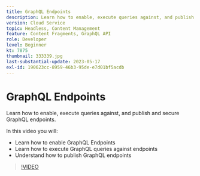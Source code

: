 ```yaml
---
title: GraphQL Endpoints
description: Learn how to enable, execute queries against, and publish and secure GraphQL endpoints.
version: Cloud Service
topic: Headless, Content Management
feature: Content Fragments, GraphQL API
role: Developer
level: Beginner
kt: 7875
thumbnail: 333339.jpg
last-substantial-update: 2023-05-17
exl-id: 190623cc-8959-46b3-95de-e7d01bf5acdb
---
```

# GraphQL Endpoints

Learn how to enable, execute queries against, and publish and secure GraphQL endpoints.

In this video you will:

+ Learn how to enable GraphQL Endpoints
+ Learn how to execute GraphQL queries against endpoints
+ Understand how to publish GraphQL endpoints

>[!VIDEO](https://video.tv.adobe.com/v/333339?quality=12&learn=on)
